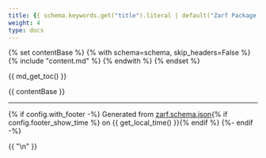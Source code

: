 ```yaml
---
title: {{ schema.keywords.get("title").literal | default("Zarf Package Schema") }}
weight: 4
type: docs
---
```


{% set contentBase %}
{% with schema=schema, skip_headers=False %}
    {% include "content.md" %}
{% endwith %}
{% endset %}

{{ md_get_toc() }}

{{ contentBase }}

----------------------------------------------------------------------------------------------------------------------------
{% if config.with_footer -%}
Generated from [zarf.schema.json](https://github.com/defenseunicorns/zarf/blob/main/zarf.schema.json){% if config.footer_show_time %} on {{ get_local_time() }}{% endif %}
{%- endif -%}

{{ "\n" }}
